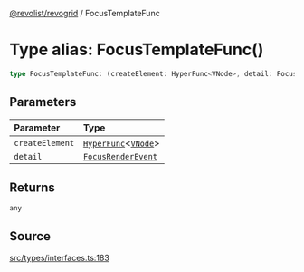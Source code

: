 [@revolist/revogrid](README.md) / FocusTemplateFunc

# Type alias: FocusTemplateFunc()

```ts
type FocusTemplateFunc: (createElement: HyperFunc<VNode>, detail: FocusRenderEvent) => any;
```

## Parameters

| Parameter | Type |
| :------ | :------ |
| `createElement` | [`HyperFunc`](Interface.HyperFunc.md)\<[`VNode`](Interface.VNode.md)\> |
| `detail` | [`FocusRenderEvent`](Interface.FocusRenderEvent.md) |

## Returns

`any`

## Source

[src/types/interfaces.ts:183](https://github.com/revolist/revogrid/blob/ace6403c43f42f0eb026a7e73c0ae179d3a4c66f/src/types/interfaces.ts#L183)
